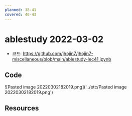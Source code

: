 ```yaml
---
planned: 38-41
covered: 40-43
---
```

# ablestudy 2022-03-02

- 코드: https://github.com/jhojin7/jhojin7-miscellaneous/blob/main/ablestudy-lec41.ipynb

## Code
![Pasted image 20220302182019.png]('../etc/Pasted image 20220302182019.png')

## Resources
